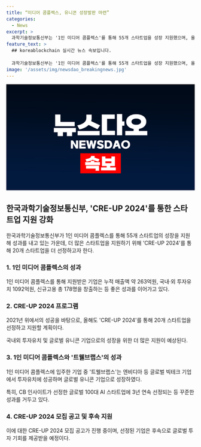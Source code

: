 ```yaml
---
title: “미디어 콤플렉스, 유니콘 성장발판 마련”
categories:
  - News
excerpt: >
  과학기술정보통신부는 '1인 미디어 콤플렉스'를 통해 55개 스타트업을 성장 지원했으며, 올해 'CRE-UP 2024' 프로그램으로 20개 스타트업을 더 선정할 예정이다. 이 중 '트웰브랩스'는 글로벌 투자유치로 성장 가능성을 입증하며 눈에 띈다. 그들이 개발한 영상·언어모델(VLM) 기술은 글로벌 유망 기업으로의 도약을 이룩했으며, 이 같은 성공 모델을 찾고 지원하기 위해 계속해서 노력할 예정이다. 1인 미디어 콤플렉스는 창업기업들을 위한 인프라 제공으로 청년 일자리 창출과 혁신기술 접목을 촉진한다. (문의: 과학기술정보통신부 방송진흥정책관 디지털방송정책과, 한국전파진흥협회 1인미디어사업추진단)
feature_text: >
  ## koreablockchain 실시간 뉴스 속보입니다.

  과학기술정보통신부는 '1인 미디어 콤플렉스'를 통해 55개 스타트업을 성장 지원했으며, 올해 'CRE-UP 2024' 프로그램으로 20개 스타트업을 더 선정할 예정이다. 이 중 '트웰브랩스'는 글로벌 투자유치로 성장 가능성을 입증하며 눈에 띈다. 그들이 개발한 영상·언어모델(VLM) 기술은 글로벌 유망 기업으로의 도약을 이룩했으며, 이 같은 성공 모델을 찾고 지원하기 위해 계속해서 노력할 예정이다. 1인 미디어 콤플렉스는 창업기업들을 위한 인프라 제공으로 청년 일자리 창출과 혁신기술 접목을 촉진한다. (문의: 과학기술정보통신부 방송진흥정책관 디지털방송정책과, 한국전파진흥협회 1인미디어사업추진단)
image: '/assets/img/newsdao_breakingnews.jpg'
---
```


<p><img src="/assets/img/newsdao_breakingnews.jpg" alt="koreablockchain 속보" /></p>

<h2 data-ke-size="size26">한국과학기술정보통신부, 'CRE-UP 2024'를 통한 스타트업 지원 강화</h2>

<p data-ke-size="size16">한국과학기술정보통신부가 1인 미디어 콤플렉스를 통해 55개 스타트업의 성장을 지원해 성과를 내고 있는 가운데, 더 많은 스타트업을 지원하기 위해 'CRE-UP 2024'를 통해 20개 스타트업을 더 선정하고자 한다.</p>

<h3>1. 1인 미디어 콤플렉스의 성과</h3>

<p data-ke-size="size16">1인 미디어 콤플렉스를 통해 지원받은 기업은 누적 매출액 약 263억원, 국내·외 투자유치 1092억원, 신규고용 총 178명을 창출하는 등 좋은 성과를 이어가고 있다.</p>

<h3>2. CRE-UP 2024 프로그램</h3>

<p data-ke-size="size16">2021년 위에서의 성공을 바탕으로, 올해도 'CRE-UP 2024'를 통해 20개 스타트업을 선정하고 지원할 계획이다.</p>

<p data-ke-size="size16">국내외 투자유치 및 글로벌 유니콘 기업으로의 성장을 위한 더 많은 지원이 예상된다.</p>

<h3>3. 1인 미디어 콤플렉스와 '트웰브랩스'의 성과</h3>

<p data-ke-size="size16">1인 미디어 콤플렉스에 입주한 기업 중 '트웰브랩스'는 엔비디아 등 글로벌 빅테크 기업에서 투자유치에 성공하며 글로벌 유니콘 기업으로 성장하였다.</p>

<p data-ke-size="size16">특히, CB 인사이트가 선정한 글로벌 100대 AI 스타트업에 3년 연속 선정되는 등 꾸준한 성과를 거두고 있다.</p>

<h3>4. CRE-UP 2024 모집 공고 및 후속 지원</h3>

<p data-ke-size="size16">이에 대한 CRE-UP 2024 모집 공고가 진행 중이며, 선정된 기업은 후속으로 글로벌 투자 기회를 제공받을 예정이다.</p>

